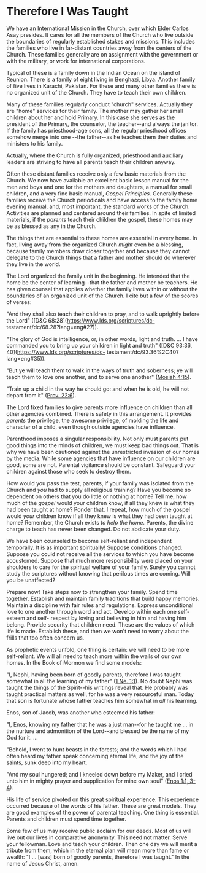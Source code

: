 # Therefore I Was Taught

We have an International Mission in the Church, over which Elder Carlos Asay
presides. It cares for all the members of the Church who live outside the
boundaries of regularly established stakes and missions. This includes the
families who live in far-distant countries away from the centers of the
Church. These families generally are on assignment with the government or with
the military, or work for international corporations.

Typical of these is a family down in the Indian Ocean on the island of
Reunion. There is a family of eight living in Benghazi, Libya. Another family
of five lives in Karachi, Pakistan. For these and many other families there is
no organized unit of the Church. They have to teach their own children.

Many of these families regularly conduct "church" services. Actually they are
"home" services for their family. The mother may gather her small children
about her and hold Primary. In this case she serves as the president of the
Primary, the counselor, the teacher--and always the janitor. If the family has
priesthood-age sons, all the regular priesthood offices somehow merge into one
--the father--as he teaches them their duties and ministers to his family.

Actually, where the Church is fully organized, priesthood and auxiliary
leaders are striving to have all parents teach their children anyway.

Often these distant families receive only a few basic materials from the
Church. We now have available an excellent basic lesson manual for the men and
boys and one for the mothers and daughters, a manual for small children, and a
very fine basic manual, _Gospel Principles._ Generally these families receive
the Church periodicals and have access to the family home evening manual, and,
most important, the standard works of the Church. Activities are planned and
centered around their families. In spite of limited materials, if the
_parents_ teach their children the gospel, these homes may be as blessed as
any in the Church.

The things that are essential to these homes are essential in every home. In
fact, living away from the organized Church _might_ even be a blessing,
because family members draw closer together and because they cannot delegate
to the Church things that a father and mother should do wherever they live in
the world.

The Lord organized the family unit in the beginning. He intended that the home
be the center of learning--that the father and mother be teachers. He has
given counsel that applies whether the family lives within or without the
boundaries of an organized unit of the Church. I cite but a few of the scores
of verses:

"And they shall also teach their children to pray, and to walk uprightly
before the Lord" ([D&amp;C 68:28](https://www.lds.org/scriptures/dc-
testament/dc/68.28?lang=eng#27)).

"The glory of God is intelligence, or, in other words, light and truth. ... I
have commanded you to bring up your children in light and truth" ([D&amp;C
93:36, 40](https://www.lds.org/scriptures/dc-
testament/dc/93.36%2C40?lang=eng#35)).

"But ye will teach them to walk in the ways of truth and soberness; ye will
teach them to love one another, and to serve one another" ([Mosiah
4:15](https://www.lds.org/scriptures/bofm/mosiah/4.15?lang=eng#14)).

"Train up a child in the way he should go: and when he is old, he will not
depart from it" ([Prov.
22:6](https://www.lds.org/scriptures/ot/prov/22.6?lang=eng#5)).

The Lord fixed families to give parents more influence on children than all
other agencies combined. There is safety in this arrangement. It provides
_parents_ the privilege, the awesome privilege, of molding the life and
character of a child, even though outside agencies have influence.

Parenthood imposes a singular responsibility. Not only must parents put good
things into the minds of children, we must keep bad things out. That is why we
have been cautioned against the unrestricted invasion of our homes by the
media. While some agencies that have influence on our children are good, some
are not. Parental vigilance should be constant. Safeguard your children
against those who seek to destroy them.

How would you pass the test, parents, if your family was isolated from the
Church and _you_ had to supply all religious training? Have you become so
dependent on others that you do little or nothing at home? Tell me, how much
of the _gospel_ would your children know, if all they knew is what they had
been taught at home? Ponder that. I repeat, how much of the gospel would
_your_ children know if all they knew is what they had been taught at home?
Remember, the Church exists _to help the home._ Parents, the divine charge to
teach has never been changed. Do not abdicate your duty.

We have been counseled to become self-reliant and independent temporally. It
is as important spiritually! Suppose conditions changed. Suppose you could not
receive all the services to which you have become accustomed. Suppose that
much more responsibility were placed on your shoulders to care for the
spiritual welfare of your family. Surely you cannot study the scriptures
without knowing that perilous times are coming. Will you be unaffected?

Prepare now! Take steps now to strengthen your family. Spend time together.
Establish and maintain family traditions that build happy memories. Maintain a
discipline with fair rules and regulations. Express unconditional love to one
another through word and act. Develop within each one self-esteem and self-
respect by loving and believing in him and having him belong. Provide security
that children need. These are the values of which life is made. Establish
these, and then we won't need to worry about the frills that too often concern
us.

As prophetic events unfold, one thing is certain: we will need to be more
self-reliant. We will all need to teach more within the walls of our own
homes. In the Book of Mormon we find some models:

"I, Nephi, having been born of goodly parents, therefore I was taught somewhat
in all the learning of my father" ([1 Ne.
1:1](https://www.lds.org/scriptures/bofm/1-ne/1.1?lang=eng#0)). No doubt Nephi
was taught the things of the Spirit--his writings reveal that. He probably was
taught practical matters as well, for he was a very resourceful man. Today
that son is fortunate whose father teaches him somewhat in _all_ his learning.

Enos, son of Jacob, was another who esteemed his father:

"I, Enos, knowing my father that he was a just man--for he taught me ... in the
nurture and admonition of the Lord--and blessed be the name of my God for it.
...

"Behold, I went to hunt beasts in the forests; and the words which I had often
heard my father speak concerning eternal life, and the joy of the saints, sunk
deep into my heart.

"And my soul hungered; and I kneeled down before my Maker, and I cried unto
him in mighty prayer and supplication for mine own soul" ([Enos 1:1,
3-4](https://www.lds.org/scriptures/bofm/enos/1.1%2C3-4?lang=eng#0)).

His life of service pivoted on this great spiritual experience. This
experience occurred because of the words of his father. These are great
models. They are good examples of the power of parental teaching. One thing is
essential. Parents and children must spend time together.

Some few of us may receive public acclaim for our deeds. Most of us will live
out our lives in comparative anonymity. This need not matter. Serve your
fellowman. Love and teach your children. Then one day we will merit a tribute
from them, which in the eternal plan will mean more than fame or wealth: "I ...
[was] born of goodly parents, therefore I was taught." In the name of Jesus
Christ, amen.

